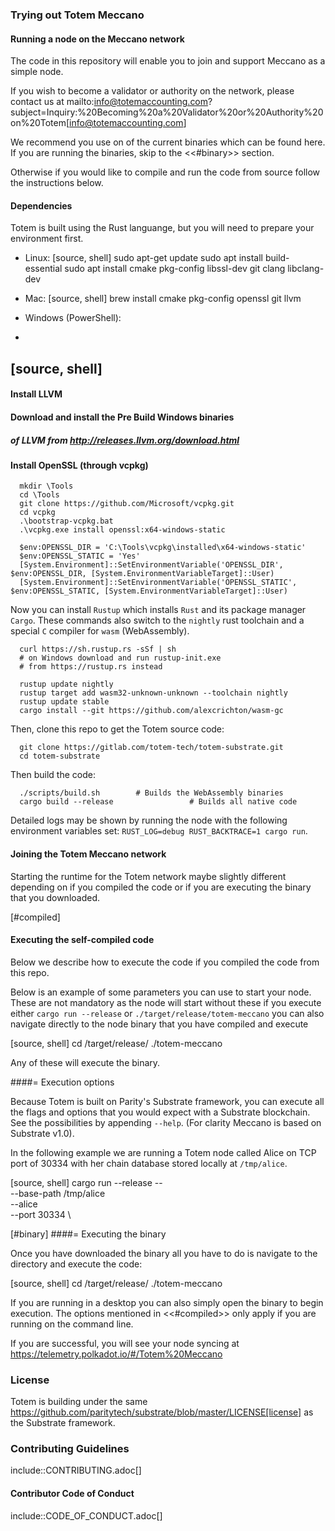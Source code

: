 ### Trying out Totem Meccano

#### Running a node on the Meccano network

The code in this repository will enable you to join and support Meccano as a simple node.

If you wish to become a validator or authority on the network, please contact us at mailto:info@totemaccounting.com?subject=Inquiry:%20Becoming%20a%20Validator%20or%20Authority%20on%20Totem[info@totemaccounting.com]

We recommend you use on of the current binaries which can be found here.
If you are running the binaries, skip to the  <<#binary>> section.

Otherwise if you would like to compile and run the code from source follow the instructions below.

#### Dependencies

Totem is built using the Rust languange, but you will need to prepare your environment first. 

 - Linux:
[source, shell]
sudo apt-get update
sudo apt install build-essential
sudo apt install cmake pkg-config libssl-dev git clang libclang-dev

 - Mac:
[source, shell]
brew install cmake pkg-config openssl git llvm

 - Windows (PowerShell):
+
[source, shell]
----
#### Install LLVM
#### Download and install the Pre Build Windows binaries
##### of LLVM  from http://releases.llvm.org/download.html

#### Install OpenSSL (through vcpkg)

```shell
  mkdir \Tools
  cd \Tools
  git clone https://github.com/Microsoft/vcpkg.git
  cd vcpkg
  .\bootstrap-vcpkg.bat
  .\vcpkg.exe install openssl:x64-windows-static

  $env:OPENSSL_DIR = 'C:\Tools\vcpkg\installed\x64-windows-static'
  $env:OPENSSL_STATIC = 'Yes'
  [System.Environment]::SetEnvironmentVariable('OPENSSL_DIR', $env:OPENSSL_DIR, [System.EnvironmentVariableTarget]::User)
  [System.Environment]::SetEnvironmentVariable('OPENSSL_STATIC', $env:OPENSSL_STATIC, [System.EnvironmentVariableTarget]::User)
```

Now you can install `Rustup` which installs `Rust` and its package manager `Cargo`. These commands also switch to the `nightly` rust toolchain and a special `C` compiler for `wasm` (WebAssembly).

```shell
  curl https://sh.rustup.rs -sSf | sh
  # on Windows download and run rustup-init.exe
  # from https://rustup.rs instead

  rustup update nightly
  rustup target add wasm32-unknown-unknown --toolchain nightly
  rustup update stable
  cargo install --git https://github.com/alexcrichton/wasm-gc
```

Then, clone this repo to get the Totem source code:

```shell
  git clone https://gitlab.com/totem-tech/totem-substrate.git
  cd totem-substrate
```

Then build the code:

```shell
  ./scripts/build.sh  		# Builds the WebAssembly binaries
  cargo build --release 				# Builds all native code
```

Detailed logs may be shown by running the node with the following environment variables set: `RUST_LOG=debug RUST_BACKTRACE=1 cargo run`.


#### Joining the Totem Meccano network

Starting the runtime for the Totem network maybe slightly different depending on if you compiled the code or if you are executing the binary that you downloaded.

[#compiled]
#### Executing the self-compiled code
Below we describe how to execute the code if you compiled the code from this repo.

Below is an example of some parameters you can use to start your node. These are not mandatory as the node will start without these if you execute either `cargo run --release` or `./target/release/totem-meccano` you can also navigate directly to the node binary that you have compiled and execute 

[source, shell]
  cd /target/release/
  ./totem-meccano

Any of these will execute the binary.

####= Execution options

Because Totem is built on Parity's Substrate framework, you can execute all the flags and options that you would expect with a Substrate blockchain. See the possibilities by appending `--help`. (For clarity Meccano is based on Substrate v1.0).

In the following example we are running a Totem node called Alice on TCP port of 30334 with her chain database stored locally at `/tmp/alice`. 

[source, shell]
cargo run --release \-- \
  --base-path /tmp/alice \
  --alice \
  --port 30334 \

[#binary]
####= Executing the binary

Once you have downloaded the binary all you have to do is navigate to the directory and execute the code:

[source, shell]
  cd /target/release/
  ./totem-meccano

If you are running in a desktop you can also simply open the binary to begin execution. The options mentioned in <<#compiled>> only apply if you are running on the command line.

If you are successful, you will see your node syncing at https://telemetry.polkadot.io/#/Totem%20Meccano


### License

Totem is building under the same https://github.com/paritytech/substrate/blob/master/LICENSE[license] as the Substrate framework.

### Contributing Guidelines

include::CONTRIBUTING.adoc[]

#### Contributor Code of Conduct

include::CODE_OF_CONDUCT.adoc[]

